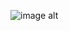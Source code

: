 ![image alt](https://github.com/gorkemmert/ReactSelectComponent/blob/14dc4732ef4dd0474bfa0a98b8844ad33a185ca4/multipleSelectSelectedAndFilter.png)

